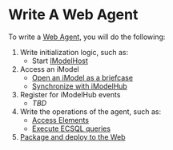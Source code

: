 # Write A Web Agent

To write a [Web Agent](../overview/App.md#imodel-agents), you will do the following:

1. Write initialization logic, such as:
    * Start [IModelHost](./backend/IModelHost.md)
1. Access an iModel
    * [Open an iModel as a briefcase](./backend/IModelDb.md)
    * [Synchronize with iModelHub](./backend/IModelDbSync.md)
1. Register for iModelHub events
    * *TBD*
1. Write the operations of the agent, such as:
    * [Access Elements](./backend/AccessElements.md)
    * [Execute ECSQL queries](./backend/ExecutingECSQL.md)
1. [Package and deploy to the Web](./PackageAndDeployToTheWeb.md)